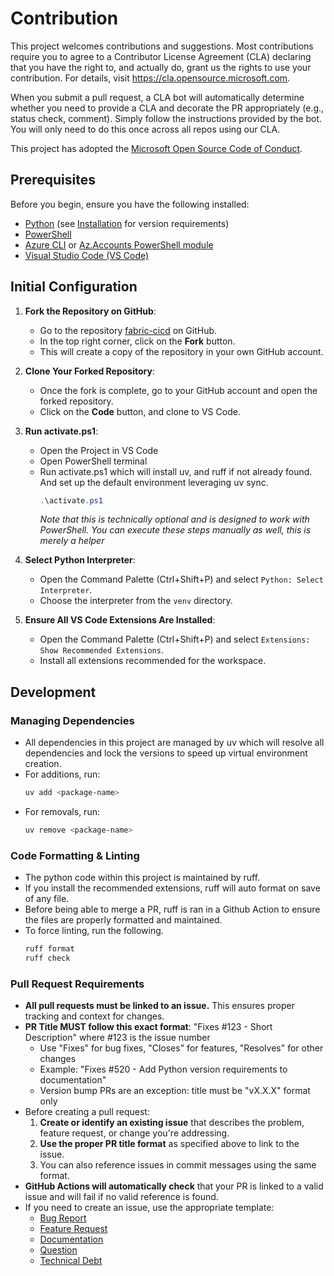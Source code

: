 # Contribution

This project welcomes contributions and suggestions. Most contributions require you to agree to a
Contributor License Agreement (CLA) declaring that you have the right to, and actually do, grant us
the rights to use your contribution. For details, visit https://cla.opensource.microsoft.com.

When you submit a pull request, a CLA bot will automatically determine whether you need to provide
a CLA and decorate the PR appropriately (e.g., status check, comment). Simply follow the instructions
provided by the bot. You will only need to do this once across all repos using our CLA.

This project has adopted the [Microsoft Open Source Code of Conduct](https://opensource.microsoft.com/codeofconduct/).

## Prerequisites

Before you begin, ensure you have the following installed:

-   [Python](https://www.python.org/downloads/) (see [Installation](index.md#installation) for version requirements)
-   [PowerShell](https://docs.microsoft.com/en-us/powershell/scripting/install/installing-powershell)
-   [Azure CLI](https://learn.microsoft.com/en-us/cli/azure/install-azure-cli-windows) or [Az.Accounts PowerShell module](https://www.powershellgallery.com/packages/Az.Accounts/2.2.3)
-   [Visual Studio Code (VS Code)](https://code.visualstudio.com/)

## Initial Configuration

1. **Fork the Repository on GitHub**:

    - Go to the repository [fabric-cicd](https://github.com/microsoft/fabric-cicd) on GitHub.
    - In the top right corner, click on the **Fork** button.
    - This will create a copy of the repository in your own GitHub account.

1. **Clone Your Forked Repository**:

    - Once the fork is complete, go to your GitHub account and open the forked repository.
    - Click on the **Code** button, and clone to VS Code.

1. **Run activate.ps1**:

    - Open the Project in VS Code
    - Open PowerShell terminal
    - Run activate.ps1 which will install uv, and ruff if not already found. And set up the default environment leveraging uv sync.
        ```powershell
        .\activate.ps1
        ```
        _Note that this is technically optional and is designed to work with PowerShell. You can execute these steps manually as well, this is merely a helper_

1. **Select Python Interpreter**:

    - Open the Command Palette (Ctrl+Shift+P) and select `Python: Select Interpreter`.
    - Choose the interpreter from the `venv` directory.

1. **Ensure All VS Code Extensions Are Installed**:

    - Open the Command Palette (Ctrl+Shift+P) and select `Extensions: Show Recommended Extensions`.
    - Install all extensions recommended for the workspace.

## Development

### Managing Dependencies

-   All dependencies in this project are managed by uv which will resolve all dependencies and lock the versions to speed up virtual environment creation.
-   For additions, run:
    ```sh
    uv add <package-name>
    ```
-   For removals, run:
    ```sh
    uv remove <package-name>
    ```

### Code Formatting & Linting

-   The python code within this project is maintained by ruff.
-   If you install the recommended extensions, ruff will auto format on save of any file.
-   Before being able to merge a PR, ruff is ran in a Github Action to ensure the files are properly formatted and maintained.
-   To force linting, run the following.
    ```sh
    ruff format
    ruff check
    ```

### Pull Request Requirements

-   **All pull requests must be linked to an issue.** This ensures proper tracking and context for changes.
-   **PR Title MUST follow this exact format**: "Fixes #123 - Short Description" where #123 is the issue number
    - Use "Fixes" for bug fixes, "Closes" for features, "Resolves" for other changes
    - Example: "Fixes #520 - Add Python version requirements to documentation"
    - Version bump PRs are an exception: title must be "vX.X.X" format only
-   Before creating a pull request:
    1. **Create or identify an existing issue** that describes the problem, feature request, or change you're addressing.
    2. **Use the proper PR title format** as specified above to link to the issue.
    3. You can also reference issues in commit messages using the same format.
-   **GitHub Actions will automatically check** that your PR is linked to a valid issue and will fail if no valid reference is found.
-   If you need to create an issue, use the appropriate template:
    - [Bug Report](https://github.com/microsoft/fabric-cicd/issues/new?template=1-bug.yml)
    - [Feature Request](https://github.com/microsoft/fabric-cicd/issues/new?template=2-feature.yml) 
    - [Documentation](https://github.com/microsoft/fabric-cicd/issues/new?template=3-documentation.yml)
    - [Question](https://github.com/microsoft/fabric-cicd/issues/new?template=4-question.yml)
    - [Technical Debt](https://github.com/microsoft/fabric-cicd/issues/new?template=5-tech-debt.yml)
